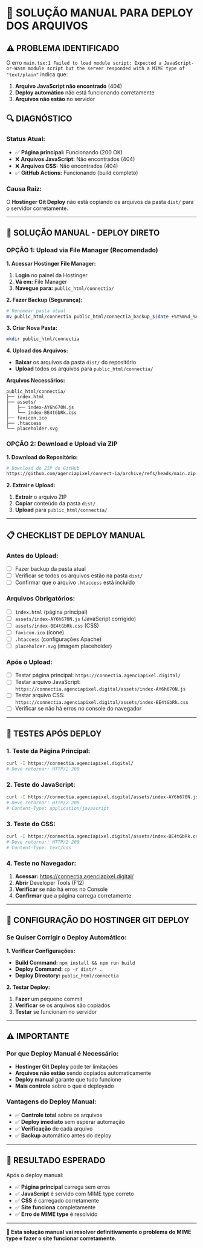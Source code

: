 # 🔧 **SOLUÇÃO MANUAL PARA DEPLOY DOS ARQUIVOS**

## **⚠️ PROBLEMA IDENTIFICADO**

O erro `main.tsx:1 Failed to load module script: Expected a JavaScript-or-Wasm module script but the server responded with a MIME type of "text/plain"` indica que:

1. **Arquivo JavaScript não encontrado** (404)
2. **Deploy automático** não está funcionando corretamente
3. **Arquivos não estão** no servidor

## **🔍 DIAGNÓSTICO**

### **Status Atual:**
- ✅ **Página principal:** Funcionando (200 OK)
- ❌ **Arquivos JavaScript:** Não encontrados (404)
- ❌ **Arquivos CSS:** Não encontrados (404)
- ✅ **GitHub Actions:** Funcionando (build completo)

### **Causa Raiz:**
O **Hostinger Git Deploy** não está copiando os arquivos da pasta `dist/` para o servidor corretamente.

---

## **🚀 SOLUÇÃO MANUAL - DEPLOY DIRETO**

### **OPÇÃO 1: Upload via File Manager (Recomendado)**

**1. Acessar Hostinger File Manager:**
1. **Login** no painel da Hostinger
2. **Vá em:** File Manager
3. **Navegue para:** `public_html/connectia/`

**2. Fazer Backup (Segurança):**
```bash
# Renomear pasta atual
mv public_html/connectia public_html/connectia_backup_$(date +%Y%m%d_%H%M%S)
```

**3. Criar Nova Pasta:**
```bash
mkdir public_html/connectia
```

**4. Upload dos Arquivos:**
- **Baixar** os arquivos da pasta `dist/` do repositório
- **Upload** todos os arquivos para `public_html/connectia/`

**Arquivos Necessários:**
```
public_html/connectia/
├── index.html
├── assets/
│   ├── index-AY6h670N.js
│   └── index-BE4tGbRk.css
├── favicon.ico
├── .htaccess
└── placeholder.svg
```

### **OPÇÃO 2: Download e Upload via ZIP**

**1. Download do Repositório:**
```bash
# Download do ZIP do GitHub
https://github.com/agenciapixel/connect-ia/archive/refs/heads/main.zip
```

**2. Extrair e Upload:**
1. **Extrair** o arquivo ZIP
2. **Copiar** conteúdo da pasta `dist/`
3. **Upload** para `public_html/connectia/`

---

## **📋 CHECKLIST DE DEPLOY MANUAL**

### **Antes do Upload:**
- [ ] Fazer backup da pasta atual
- [ ] Verificar se todos os arquivos estão na pasta `dist/`
- [ ] Confirmar que o arquivo `.htaccess` está incluído

### **Arquivos Obrigatórios:**
- [ ] `index.html` (página principal)
- [ ] `assets/index-AY6h670N.js` (JavaScript corrigido)
- [ ] `assets/index-BE4tGbRk.css` (CSS)
- [ ] `favicon.ico` (ícone)
- [ ] `.htaccess` (configurações Apache)
- [ ] `placeholder.svg` (imagem placeholder)

### **Após o Upload:**
- [ ] Testar página principal: `https://connectia.agenciapixel.digital/`
- [ ] Testar arquivo JavaScript: `https://connectia.agenciapixel.digital/assets/index-AY6h670N.js`
- [ ] Testar arquivo CSS: `https://connectia.agenciapixel.digital/assets/index-BE4tGbRk.css`
- [ ] Verificar se não há erros no console do navegador

---

## **🧪 TESTES APÓS DEPLOY**

### **1. Teste da Página Principal:**
```bash
curl -I https://connectia.agenciapixel.digital/
# Deve retornar: HTTP/2 200
```

### **2. Teste do JavaScript:**
```bash
curl -I https://connectia.agenciapixel.digital/assets/index-AY6h670N.js
# Deve retornar: HTTP/2 200
# Content-Type: application/javascript
```

### **3. Teste do CSS:**
```bash
curl -I https://connectia.agenciapixel.digital/assets/index-BE4tGbRk.css
# Deve retornar: HTTP/2 200
# Content-Type: text/css
```

### **4. Teste no Navegador:**
1. **Acessar:** https://connectia.agenciapixel.digital/
2. **Abrir** Developer Tools (F12)
3. **Verificar** se não há erros no Console
4. **Confirmar** que a página carrega corretamente

---

## **🔧 CONFIGURAÇÃO DO HOSTINGER GIT DEPLOY**

### **Se Quiser Corrigir o Deploy Automático:**

**1. Verificar Configurações:**
- **Build Command:** `npm install && npm run build`
- **Deploy Command:** `cp -r dist/* .`
- **Deploy Directory:** `public_html/connectia`

**2. Testar Deploy:**
1. **Fazer** um pequeno commit
2. **Verificar** se os arquivos são copiados
3. **Testar** se funcionam no servidor

---

## **⚠️ IMPORTANTE**

### **Por que Deploy Manual é Necessário:**
- **Hostinger Git Deploy** pode ter limitações
- **Arquivos não estão** sendo copiados automaticamente
- **Deploy manual** garante que tudo funcione
- **Mais controle** sobre o que é deployado

### **Vantagens do Deploy Manual:**
- ✅ **Controle total** sobre os arquivos
- ✅ **Deploy imediato** sem esperar automação
- ✅ **Verificação** de cada arquivo
- ✅ **Backup** automático antes do deploy

---

## **🎯 RESULTADO ESPERADO**

Após o deploy manual:
- ✅ **Página principal** carrega sem erros
- ✅ **JavaScript** é servido com MIME type correto
- ✅ **CSS** é carregado corretamente
- ✅ **Site funciona** completamente
- ✅ **Erro de MIME type** é resolvido

---

**🚀 Esta solução manual vai resolver definitivamente o problema do MIME type e fazer o site funcionar corretamente.**
